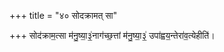 +++
title = "४० सोदक्रामत् सा"

+++
सोद॑क्राम॒त्सा म॑नु॒ष्या॒३॒॑नाग॑च्छ॒त्तां म॑नु॒ष्या॒३॒॑ उपा॑ह्वय॒न्तेरा॑व॒त्येहीति॑।
